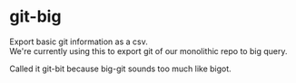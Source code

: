 # git-big

Export basic git information as a csv.  
We're currently using this to export git of
our monolithic repo to big query.

Called it git-bit because big-git sounds
too much like bigot.
